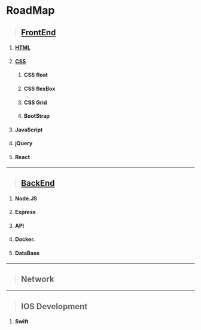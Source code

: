 # RoadMap

> ## [FrontEnd](/FrontEnd/README.md)

1. #### [HTML](/FrontEnd/Html/htmlNotes.md)

2. #### [CSS](/FrontEnd/Css/cssNotes.md)
    1. #### CSS float
    2. #### CSS flexBox
    3. #### CSS Grid
    4. #### BootStrap

4. #### JavaScript

5. #### jQuery

6. #### React

---

> ## [BackEnd](/BackEnd/README.md)

1. #### Node.JS

2. #### Express

3. #### API

4. #### Docker.

5. #### DataBase

---

> ## Network


---

> ## IOS Development

1. #### Swift

